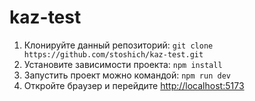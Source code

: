 # kaz-test

1. Клонируйте данный репозиторий: `git clone https://github.com/stoshich/kaz-test.git`
2. Установите зависимости проекта: `npm install`
4. Запустить проект можно командой: `npm run dev`
5. Откройте браузер и перейдите <http://localhost:5173>

